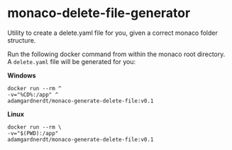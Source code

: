 # monaco-delete-file-generator

Utility to create a delete.yaml file for you, given a correct monaco folder structure.

Run the following docker command from within the monaco root directory. A `delete.yaml` file will be generated for you:

**Windows**
```
docker run --rm ^
-v="%CD%:/app" ^
adamgardnerdt/monaco-generate-delete-file:v0.1
```

**Linux**
```
docker run --rm \
-v="$(PWD):/app"
adamgardnerdt/monaco-generate-delete-file:v0.1
```
